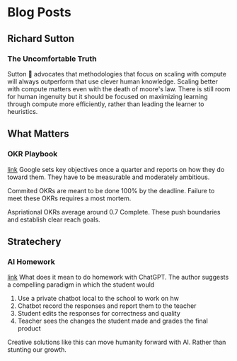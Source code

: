 # Blog Posts
## Richard Sutton
### The Uncomfortable Truth
Sutton :goat: advocates that methodologies that focus on scaling with compute will always outperform that use clever human knowledge. 
Scaling better with compute matters even with the death of moore's law. There is still room for human ingenuity but it should be focused on maximizing learning through compute more efficiently, rather than leading the learner to heuristics.

## What Matters
### OKR Playbook
[link](https://www.whatmatters.com/resources/google-okr-playbook)
Google sets key objectives once a quarter and reports on how they do toward them. They have to be measurable and moderately ambitious.  
  
Commited OKRs are meant to be done 100% by the deadline. Failure to meet these OKRs requires a most mortem.  

Aspriational OKRs average around 0.7 Complete. These push boundaries and establish clear reach goals.

## Stratechery
### AI Homework
[link](https://stratechery.com/2022/ai-homework/)
What does it mean to do homework with ChatGPT.
The author suggests a compelling paradigm in which the student would
1. Use a private chatbot local to the school to work on hw
2. Chatbot record the responses and report them to the teacher
3. Student edits the responses for correctness and quality
4. Teacher sees the changes the student made and grades the final product

Creative solutions like this can move humanity forward with AI. Rather than stunting our growth.



